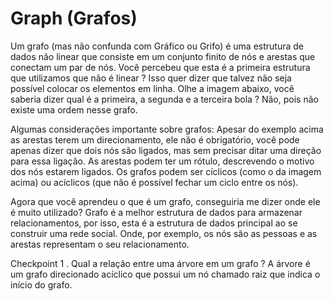 # Graph (Grafos)
Um grafo (mas não confunda com Gráfico ou Grifo) é uma estrutura de dados não linear que consiste em um conjunto finito de nós e arestas que conectam um par de nós.
Você percebeu que esta é a primeira estrutura que utilizamos que não é linear ? Isso quer dizer que talvez não seja possível colocar os elementos em linha. Olhe a imagem abaixo, você saberia dizer qual é a primeira, a segunda e a terceira bola ? Não, pois não existe uma ordem nesse grafo.



Algumas considerações importante sobre grafos:
Apesar do exemplo acima as arestas terem um direcionamento, ele não é obrigatório, você pode apenas dizer que dois nós são ligados, mas sem precisar ditar uma direção para essa ligação.
As arestas podem ter um rótulo, descrevendo o motivo dos nós estarem ligados.
Os grafos podem ser cíclicos (como o da imagem acima) ou acíclicos (que não é possível fechar um ciclo entre os nós).

Agora que você aprendeu o que é um grafo, conseguiria me dizer onde ele é muito utilizado?
Grafo é a melhor estrutura de dados para armazenar relacionamentos, por isso, esta é a estrutura de dados principal ao se construir uma rede social. Onde, por exemplo, os nós são as pessoas e as arestas representam o seu relacionamento.


Checkpoint
1 . Qual a relação entre uma árvore em um grafo ?
A árvore é um grafo direcionado acíclico que possui um nó chamado raiz que indica o início do grafo.
